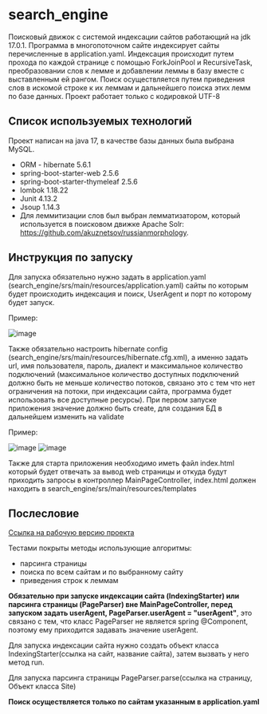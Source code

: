 # search_engine
Поисковый движок с системой индексации сайтов работающий на jdk 17.0.1. Программа в многопоточном сайте индексирует сайты перечисленные в application.yaml. 
Индексация происходит путем прохода по каждой странице с помощью ForkJoinPool и RecursiveTask, преобразовании слов к лемме и добавлении леммы в базу вместе с выставленным ей рангом.
Поиск осуществляется путем приведения слов в искомой строке к их леммам и дальнейшего поиска этих лемм по базе данных.
Проект работает только с кодировкой UTF-8
## Список используемых технологий ##
Проект написан на java 17, в качестве базы данных была выбрана MySQL.
* ORM - hibernate 5.6.1
* spring-boot-starter-web 2.5.6
* spring-boot-starter-thymeleaf 2.5.6
* lombok 1.18.22
* Junit 4.13.2
* Jsoup 1.14.3
* Для леммитизации слов был выбран лемматизатором, который используется в поисковом движке
Apache Solr: https://github.com/akuznetsov/russianmorphology.
## Инструкция по запуску ##
Для запуска обязательно нужно задать в application.yaml (search_engine/srs/main/resources/application.yaml) сайты по которым будет происходить индексация и поиск, UserAgent и порт по которому будет запуск.

Пример:

![image](https://user-images.githubusercontent.com/46792824/172185185-6c717b92-e60a-4f65-b492-0bd3d28f0779.png)

Также обязательно настроить hibernate config (search_engine/srs/main/resources/hibernate.cfg.xml), а именно задать url, имя пользователя, пароль, диалект и максимальное количество подключений 
(максимальное количество доступных подключений должно быть не меньше количество потоков, связано это с тем что нет ограничения на потоки, при индексации сайта, программа будет использовать все доступные ресурсы). При первом запуске приложения значение <property name="hbm2ddl.auto"> должно быть create, для создания БД в дальнейшем изменить на validate

Пример:

![image](https://user-images.githubusercontent.com/46792824/172186321-c0d39636-1d37-4046-a912-68eed5214b2e.png)
  ![image](https://user-images.githubusercontent.com/46792824/172190126-6aededa5-f06c-486a-96f6-b2188ce2f4de.png)


Также для старта приложения необходимо иметь файл index.html который будет отвечать за вывод web страницы и откуда будут приходить запросы в контроллер MainPageController,
index.html должен находить в search_engine/srs/main/resources/templates
 ## Послесловие ##
[Ссылка на рабочую версию проекта](https://search-engine-skillbox.herokuapp.com/)
  
  Тестами покрыты методы использующие алгоритмы:
  * парсинга страницы
  * поиска по всем сайтам и по выбранному сайту
  * приведения строк к леммам 
  
  **Обязательно при запуске индексации сайта (IndexingStarter) или парсинга страницы (PageParser) вне MainPageController, перед запуском задать userAgent, PageParser.userAgent = "userAgent"**, это связано с тем, что класс PageParser не является spring @Component, поэтому ему приходится задавать значение userAgent.
  
  Для запуска индексации сайта нужно создать объект класса IndexingStarter(ссылка на сайт, название сайта), затем вызвать у него метод run.
  
  Для запуска парсинга страницы PageParser.parse(ссылка на страницу, Объект класса Site)
  
  **Поиск осуществляется только по сайтам указанным в application.yaml**
